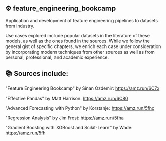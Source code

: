 ## ⚙️ feature_engineering_bookcamp

Application and development of feature engineering pipelines to datasets from industry.

Use cases explored include popular datasets in the literature of these models, as well as the ones found in the sources. While we follow the general gist of specific chapters, we enrich each case under consideration by incorporating modern techniques from other sources as well as from personal, professional, and academic experience.


## 📚 Sources include:

"Feature Engineering Bookcamp" by Sinan Ozdemir: https://amz.run/6C7x

"Effective Pandas" by Matt Harrison: https://amz.run/6C80

"Advanced Forecasting with Python" by Korstanje: https://amz.run/5fhc

"Regression Analysis" by Jim Frost: https://amz.run/5fha

"Gradient Boosting with XGBoost and Scikit-Learn" by Wade: https://amz.run/5fh


